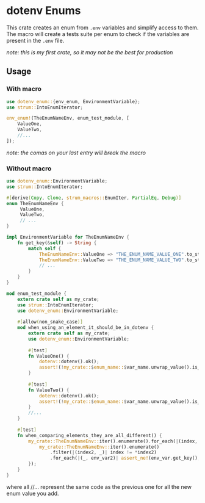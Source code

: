 # dotenv Enums
This crate creates an enum from `.env` variables and simplify access to them.
The macro will create a tests suite per enum to check if the variables are present in the `.env` file.

*note: this is my first crate, so it may not be the best for production*

## Usage 
### With macro
```rust
use dotenv_enum::{env_enum, EnvironmentVariable};
use strum::IntoEnumIterator;

env_enum!(TheEnumNameEnv, enum_test_module, [
    ValueOne, 
    ValueTwo,
    //...
]);
```
*note: the comas on your last entry will break the macro*

### Without macro
```rust
use dotenv_enum::EnvironmentVariable;
use strum::IntoEnumIterator;

#[derive(Copy, Clone, strum_macros::EnumIter, PartialEq, Debug)]
enum TheEnumNameEnv {
     ValueOne,
     ValueTwo,
     // ...
}

impl EnvironmentVariable for TheEnumNameEnv {
    fn get_key(&self) -> String {
        match self {
            TheEnumNameEnv::ValueOne => "THE_ENUM_NAME_VALUE_ONE".to_string(),
            TheEnumNameEnv::ValueTwo => "THE_ENUM_NAME_VALUE_TWO".to_string(),
            // ...
        }
    }
}

mod enum_test_module {
    extern crate self as my_crate;
    use strum::IntoEnumIterator;
    use dotenv_enum::EnvironmentVariable;
    
    #[allow(non_snake_case)]
    mod when_using_an_element_it_should_be_in_dotenv {
        extern crate self as my_crate;
        use dotenv_enum::EnvironmentVariable;
        
        #[test]
        fn ValueOne() {
            dotenv::dotenv().ok();
            assert!(!my_crate::$enum_name::$var_name.unwrap_value().is_empty());
        }
        
        #[test]
        fn ValueTwo() {
            dotenv::dotenv().ok();
            assert!(!my_crate::$enum_name::$var_name.unwrap_value().is_empty());
        }
        //...
    }
    
    #[test]
    fn when_comparing_elements_they_are_all_different() {
        my_crate::TheEnumNameEnv::iter().enumerate().for_each(|(index, env_var)| {
            my_crate::TheEnumNameEnv::iter().enumerate()
                .filter(|(index2, _)| index != *index2)
                .for_each(|(_, env_var2)| assert_ne!(env_var.get_key(), env_var2.get_key()));
        });
    }
}
```

where all //... represent the same code as the previous one for all the new enum value you add.
